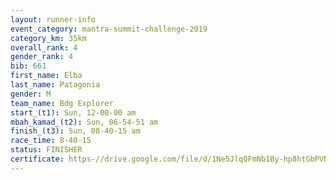 ```yaml
---
layout: runner-info 
event_category: mantra-summit-challenge-2019 
category_km: 35km 
overall_rank: 4
gender_rank: 4
bib: 661
first_name: Elba
last_name: Patagonia
gender: M
team_name: Bdg Explorer
start_(t1): Sun, 12-00-00 am
mbah_kamad_(t2): Sun, 06-54-51 am
finish_(t3): Sun, 08-40-15 am
race_time: 8-40-15
status: FINISHER
certificate: https-//drive.google.com/file/d/1Ne5JlqQFmNb1By-hp8htGbPVNbg8QGGD/view?usp=sharing
---
```

